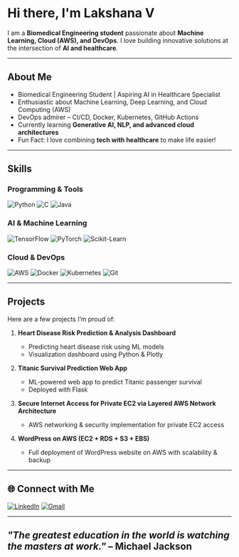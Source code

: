 # Hi there, I'm Lakshana V

I am a **Biomedical Engineering student** passionate about **Machine Learning, Cloud (AWS), and DevOps**. I love building innovative solutions at the intersection of **AI and healthcare**.

---

## About Me
-  Biomedical Engineering Student | Aspiring AI in Healthcare Specialist
-  Enthusiastic about Machine Learning, Deep Learning, and Cloud Computing (AWS)
-  DevOps admirer – CI/CD, Docker, Kubernetes, GitHub Actions
-  Currently learning **Generative AI, NLP, and advanced cloud architectures**
-  Fun Fact: I love combining **tech with healthcare** to make life easier!

---

##  Skills

### Programming & Tools
![Python](https://img.shields.io/badge/Python-FFD43B?style=for-the-badge&logo=python&logoColor=blue)
![C](https://img.shields.io/badge/C-00599C?style=for-the-badge&logo=c&logoColor=white)
![Java](https://img.shields.io/badge/Java-007396?style=for-the-badge&logo=java&logoColor=white)

### AI & Machine Learning
![TensorFlow](https://img.shields.io/badge/TensorFlow-FF6F00?style=for-the-badge&logo=tensorflow&logoColor=white)
![PyTorch](https://img.shields.io/badge/PyTorch-EE4C2C?style=for-the-badge&logo=PyTorch&logoColor=white)
![Scikit-Learn](https://img.shields.io/badge/Scikit--Learn-F7931E?style=for-the-badge&logo=scikit-learn&logoColor=white)

### Cloud & DevOps
![AWS](https://img.shields.io/badge/AWS-232F3E?style=for-the-badge&logo=amazon-aws)
![Docker](https://img.shields.io/badge/Docker-2496ED?style=for-the-badge&logo=docker&logoColor=white)
![Kubernetes](https://img.shields.io/badge/Kubernetes-326CE5?style=for-the-badge&logo=kubernetes&logoColor=white)
![Git](https://img.shields.io/badge/Git-F05032?style=for-the-badge&logo=git&logoColor=white)

---

##  Projects
Here are a few projects I’m proud of:  

1. **Heart Disease Risk Prediction & Analysis Dashboard**  
   - Predicting heart disease risk using ML models  
   - Visualization dashboard using Python & Plotly  

2. **Titanic Survival Prediction Web App**  
   - ML-powered web app to predict Titanic passenger survival  
   - Deployed with Flask  

3. **Secure Internet Access for Private EC2 via Layered AWS Network Architecture**  
   - AWS networking & security implementation for private EC2 access  

4. **WordPress on AWS (EC2 + RDS + S3 + EBS)**  
   - Full deployment of WordPress website on AWS with scalability & backup  

---

## 🌐 Connect with Me
[![LinkedIn](https://img.shields.io/badge/LinkedIn-0A66C2?style=for-the-badge&logo=linkedin&logoColor=white)](www.linkedin.com/in/lakshana-v-95957632b)
[![Gmail](https://img.shields.io/badge/Gmail-D14836?style=for-the-badge&logo=gmail&logoColor=white)](mailto:vhanah14@gmail.com)

---

## 
*"The greatest education in the world is watching the masters at work."* – Michael Jackson
---
<!--
**lakshanavenkateshan/lakshanavenkateshan** is a ✨ _special_ ✨ repository because its `README.md` (this file) appears on your GitHub profile.

Here are some ideas to get you started:

- 🔭 I’m currently working on ...
- 🌱 I’m currently learning ...
- 👯 I’m looking to collaborate on ...
- 🤔 I’m looking for help with ...
- 💬 Ask me about ...
- 📫 How to reach me: ...
- 😄 Pronouns: ...
- ⚡ Fun fact: ...
-->
